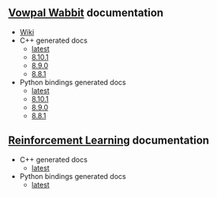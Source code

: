 ## [Vowpal Wabbit](https://github.com/VowpalWabbit/vowpal_wabbit/) documentation
- [Wiki](https://github.com/VowpalWabbit/vowpal_wabbit/wiki)
- C++ generated docs
    - [latest](vowpal_wabbit/cpp/latest/)
    - [8.10.1](vowpal_wabbit/cpp/8.10.1/)
    - [8.9.0](vowpal_wabbit/cpp/8.9.0/)
    - [8.8.1](vowpal_wabbit/cpp/8.8.1/)
- Python bindings generated docs
    - [latest](vowpal_wabbit/python/latest/)
    - [8.10.1](vowpal_wabbit/python/8.10.1/)
    - [8.9.0](vowpal_wabbit/python/8.9.0/)
    - [8.8.1](vowpal_wabbit/python/8.8.1/)

## [Reinforcement Learning](https://github.com/VowpalWabbit/reinforcement_learning/) documentation
- C++ generated docs
    - [latest](reinforcement_learning/cpp/latest/)
- Python bindings generated docs
    - [latest](reinforcement_learning/python/latest/)
